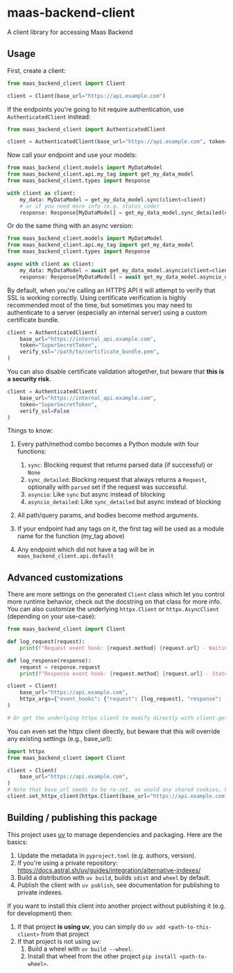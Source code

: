 # maas-backend-client
A client library for accessing Maas Backend

## Usage
First, create a client:

```python
from maas_backend_client import Client

client = Client(base_url="https://api.example.com")
```

If the endpoints you're going to hit require authentication, use `AuthenticatedClient` instead:

```python
from maas_backend_client import AuthenticatedClient

client = AuthenticatedClient(base_url="https://api.example.com", token="SuperSecretToken")
```

Now call your endpoint and use your models:

```python
from maas_backend_client.models import MyDataModel
from maas_backend_client.api.my_tag import get_my_data_model
from maas_backend_client.types import Response

with client as client:
    my_data: MyDataModel = get_my_data_model.sync(client=client)
    # or if you need more info (e.g. status_code)
    response: Response[MyDataModel] = get_my_data_model.sync_detailed(client=client)
```

Or do the same thing with an async version:

```python
from maas_backend_client.models import MyDataModel
from maas_backend_client.api.my_tag import get_my_data_model
from maas_backend_client.types import Response

async with client as client:
    my_data: MyDataModel = await get_my_data_model.asyncio(client=client)
    response: Response[MyDataModel] = await get_my_data_model.asyncio_detailed(client=client)
```

By default, when you're calling an HTTPS API it will attempt to verify that SSL is working correctly. Using certificate verification is highly recommended most of the time, but sometimes you may need to authenticate to a server (especially an internal server) using a custom certificate bundle.

```python
client = AuthenticatedClient(
    base_url="https://internal_api.example.com", 
    token="SuperSecretToken",
    verify_ssl="/path/to/certificate_bundle.pem",
)
```

You can also disable certificate validation altogether, but beware that **this is a security risk**.

```python
client = AuthenticatedClient(
    base_url="https://internal_api.example.com", 
    token="SuperSecretToken", 
    verify_ssl=False
)
```

Things to know:
1. Every path/method combo becomes a Python module with four functions:
    1. `sync`: Blocking request that returns parsed data (if successful) or `None`
    1. `sync_detailed`: Blocking request that always returns a `Request`, optionally with `parsed` set if the request was successful.
    1. `asyncio`: Like `sync` but async instead of blocking
    1. `asyncio_detailed`: Like `sync_detailed` but async instead of blocking

1. All path/query params, and bodies become method arguments.
1. If your endpoint had any tags on it, the first tag will be used as a module name for the function (my_tag above)
1. Any endpoint which did not have a tag will be in `maas_backend_client.api.default`

## Advanced customizations

There are more settings on the generated `Client` class which let you control more runtime behavior, check out the docstring on that class for more info. You can also customize the underlying `httpx.Client` or `httpx.AsyncClient` (depending on your use-case):

```python
from maas_backend_client import Client

def log_request(request):
    print(f"Request event hook: {request.method} {request.url} - Waiting for response")

def log_response(response):
    request = response.request
    print(f"Response event hook: {request.method} {request.url} - Status {response.status_code}")

client = Client(
    base_url="https://api.example.com",
    httpx_args={"event_hooks": {"request": [log_request], "response": [log_response]}},
)

# Or get the underlying httpx client to modify directly with client.get_httpx_client() or client.get_async_httpx_client()
```

You can even set the httpx client directly, but beware that this will override any existing settings (e.g., base_url):

```python
import httpx
from maas_backend_client import Client

client = Client(
    base_url="https://api.example.com",
)
# Note that base_url needs to be re-set, as would any shared cookies, headers, etc.
client.set_httpx_client(httpx.Client(base_url="https://api.example.com", proxies="http://localhost:8030"))
```

## Building / publishing this package
This project uses [uv](https://github.com/astral-sh/uv) to manage dependencies and packaging. Here are the basics:
1. Update the metadata in `pyproject.toml` (e.g. authors, version).
2. If you're using a private repository: https://docs.astral.sh/uv/guides/integration/alternative-indexes/
3. Build a distribution with `uv build`, builds `sdist` and `wheel` by default.
1. Publish the client with `uv publish`, see documentation for publishing to private indexes.

If you want to install this client into another project without publishing it (e.g. for development) then:
1. If that project **is using uv**, you can simply do `uv add <path-to-this-client>` from that project
1. If that project is not using uv:
    1. Build a wheel with `uv build --wheel`.
    1. Install that wheel from the other project `pip install <path-to-wheel>`.

